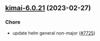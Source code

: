 

## [kimai-6.0.21](https://github.com/truecharts/charts/compare/kimai-6.0.20...kimai-6.0.21) (2023-02-27)

### Chore

- update helm general non-major ([#7725](https://github.com/truecharts/charts/issues/7725))
  
  